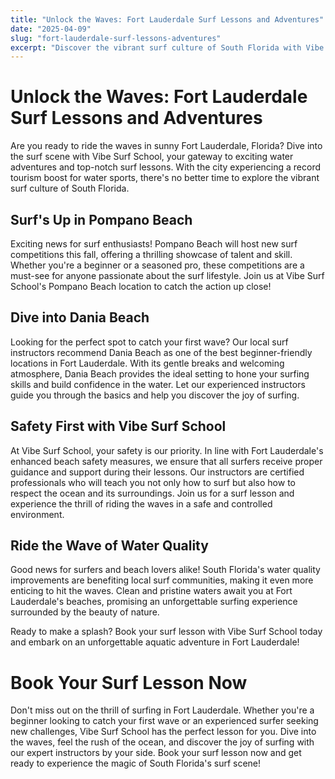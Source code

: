 ```yaml
---
title: "Unlock the Waves: Fort Lauderdale Surf Lessons and Adventures"
date: "2025-04-09"
slug: "fort-lauderdale-surf-lessons-adventures"
excerpt: "Discover the vibrant surf culture of South Florida with Vibe Surf School in Fort Lauderdale. From new surf competitions to beginner-friendly spots, there's something for every water sports enthusiast. Book your surf lesson now and ride the waves in sunny Florida!"
---
```


# Unlock the Waves: Fort Lauderdale Surf Lessons and Adventures

Are you ready to ride the waves in sunny Fort Lauderdale, Florida? Dive into the surf scene with Vibe Surf School, your gateway to exciting water adventures and top-notch surf lessons. With the city experiencing a record tourism boost for water sports, there's no better time to explore the vibrant surf culture of South Florida.

## Surf's Up in Pompano Beach

Exciting news for surf enthusiasts! Pompano Beach will host new surf competitions this fall, offering a thrilling showcase of talent and skill. Whether you're a beginner or a seasoned pro, these competitions are a must-see for anyone passionate about the surf lifestyle. Join us at Vibe Surf School's Pompano Beach location to catch the action up close!

## Dive into Dania Beach

Looking for the perfect spot to catch your first wave? Our local surf instructors recommend Dania Beach as one of the best beginner-friendly locations in Fort Lauderdale. With its gentle breaks and welcoming atmosphere, Dania Beach provides the ideal setting to hone your surfing skills and build confidence in the water. Let our experienced instructors guide you through the basics and help you discover the joy of surfing.

## Safety First with Vibe Surf School

At Vibe Surf School, your safety is our priority. In line with Fort Lauderdale's enhanced beach safety measures, we ensure that all surfers receive proper guidance and support during their lessons. Our instructors are certified professionals who will teach you not only how to surf but also how to respect the ocean and its surroundings. Join us for a surf lesson and experience the thrill of riding the waves in a safe and controlled environment.

## Ride the Wave of Water Quality

Good news for surfers and beach lovers alike! South Florida's water quality improvements are benefiting local surf communities, making it even more enticing to hit the waves. Clean and pristine waters await you at Fort Lauderdale's beaches, promising an unforgettable surfing experience surrounded by the beauty of nature.

Ready to make a splash? Book your surf lesson with Vibe Surf School today and embark on an unforgettable aquatic adventure in Fort Lauderdale!

# Book Your Surf Lesson Now

Don't miss out on the thrill of surfing in Fort Lauderdale. Whether you're a beginner looking to catch your first wave or an experienced surfer seeking new challenges, Vibe Surf School has the perfect lesson for you. Dive into the waves, feel the rush of the ocean, and discover the joy of surfing with our expert instructors by your side. Book your surf lesson now and get ready to experience the magic of South Florida's surf scene!
